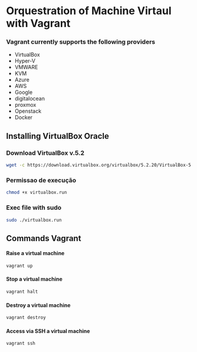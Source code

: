 # Orquestration of Machine Virtaul with Vagrant

### Vagrant currently supports the following providers

* VirtualBox
* Hyper-V
* VMWARE
* KVM
* Azure
* AWS
* Google
* digitalocean
* proxmox
* Openstack
* Docker

## Installing VirtualBox Oracle

### Download VirtualBox v.5.2

```sh
wget -c https://download.virtualbox.org/virtualbox/5.2.20/VirtualBox-5.2.20-125813-Linux_amd64.run -O virtualbox.run
```

### Permissao de execução

```sh
chmod +x virtualbox.run
```

### Exec file with sudo

```sh
sudo ./virtualbox.run
```



## Commands Vagrant

#### Raise a virtual machine

```sh
vagrant up
```

#### Stop a virtual machine

```sh
vagrant halt
```

#### Destroy a virtual machine

```sh
vagrant destroy
```

#### Access via SSH a virtual machine

```sh
vagrant ssh
```